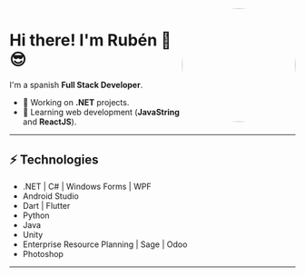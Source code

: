 <img align='right' src='https://user-images.githubusercontent.com/67047753/211030889-5ec410eb-913b-48fe-8b4d-bca9c7bbebd8.png' width='200"' height='auto' style='border-radius:50%'>
<h1>Hi there! I'm Rubén 👋 😎</h1>

I'm a spanish <strong>Full Stack Developer</strong>.

- 🔭 Working on <strong>.NET</strong> projects.
- 🌱 Learning web development (<strong>JavaString</strong> and <strong>ReactJS</strong>).
<hr/>

<h2>⚡ Technologies</h2>
<ul>
  <li>.NET | C# | Windows Forms | WPF </li>
  <li>Android Studio</li>
  <li>Dart | Flutter</li>
  <li>Python </li>
  <li>Java</li>
  <li>Unity</li>
  <li>Enterprise Resource Planning | Sage | Odoo</li>
  <li>Photoshop </li>
</ul>
<hr/>
<!--
**Rubxnb/Rubxnb** is a ✨ _special_ ✨ repository because its `README.md` (this file) appears on your GitHub profile.

Here are some ideas to get you started:
<code><img src='https://img.freepik.com/iconos-gratis/androide_318-674214.jpg?w=2000' width='20"' height='auto' style='border-radius:50%'></code>
- 🔭 I’m currently working on ...
- 🌱 I’m currently learning ...
- 👯 I’m looking to collaborate on ...
- 🤔 I’m looking for help with ...
- 💬 Ask me about ...
- 📫 How to reach me: ...
- 😄 Pronouns: ...
- ⚡ Fun fact: ...
-->
